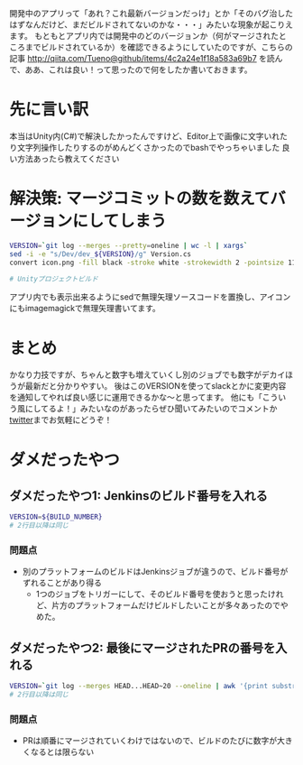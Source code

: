 開発中のアプリって「あれ？これ最新バージョンだっけ」とか「そのバグ治したはずなんだけど、まだビルドされてないのかな・・・」みたいな現象が起こりえます。
もともとアプリ内では開発中のどのバージョンか（何がマージされたところまでビルドされているか）を確認できるようにしていたのですが、こちらの記事 http://qiita.com/Tueno@github/items/4c2a24e1f18a583a69b7 を読んで、ああ、これは良い！って思ったので何をしたか書いておきます。

# 先に言い訳

本当はUnity内(C#)で解決したかったんですけど、Editor上で画像に文字いれたり文字列操作したりするのがめんどくさかったのでbashでやっちゃいました
良い方法あったら教えてください

# 解決策: マージコミットの数を数えてバージョンにしてしまう

```bash
VERSION=`git log --merges --pretty=oneline | wc -l | xargs`
sed -i -e "s/Dev/dev_${VERSION}/g" Version.cs
convert icon.png -fill black -stroke white -strokewidth 2 -pointsize 110 -gravity south -annotate +0+10 "dev_${VERSION}" icon.png

# Unityプロジェクトビルド
```

アプリ内でも表示出来るようにsedで無理矢理ソースコードを置換し、アイコンにもimagemagickで無理矢理書いてます。

# まとめ

かなり力技ですが、ちゃんと数字も増えていくし別のジョブでも数字がデカイほうが最新だと分かりやすい。
後はこのVERSIONを使ってslackとかに変更内容を通知してやれば良い感じに運用できるかな〜と思ってます。
他にも「こういう風にしてるよ！」みたいなのがあったらぜひ聞いてみたいのでコメントか[twitter](http://twitter.com/kyubuns)までお気軽にどうぞ！

# ダメだったやつ


## ダメだったやつ1: Jenkinsのビルド番号を入れる

```bash
VERSION=${BUILD_NUMBER}
# 2行目以降は同じ
```

### 問題点

* 別のプラットフォームのビルドはJenkinsジョブが違うので、ビルド番号がずれることがあり得る
  * 1つのジョブをトリガーにして、そのビルド番号を使おうと思ったけれど、片方のプラットフォームだけビルドしたいことが多々あったのでやめた。

## ダメだったやつ2: 最後にマージされたPRの番号を入れる

```bash
VERSION=`git log --merges HEAD...HEAD~20 --oneline | awk '{print substr($0,index($0,"#")+1)}' | awk '{sub(" from.*","");print $0;}' | grep '^[0-9]*$' | sort -n | tail -1`
# 2行目以降は同じ
```

### 問題点

* PRは順番にマージされていくわけではないので、ビルドのたびに数字が大きくなるとは限らない
